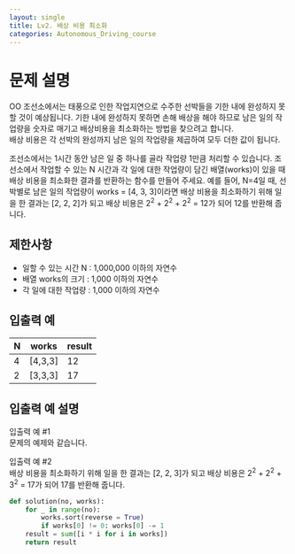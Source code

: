 ```yaml
---
layout: single
title: Lv2. 배상 비용 최소화
categories: Autonomous_Driving_course
---
```


# 문제 설명
OO 조선소에서는 태풍으로 인한 작업지연으로 수주한 선박들을 기한 내에 완성하지 못할 것이 예상됩니다. 기한 내에 완성하지 못하면 손해 배상을 해야 하므로 남은 일의 작업량을 숫자로 매기고 배상비용을 최소화하는 방법을 찾으려고 합니다.<br>
배상 비용은 각 선박의 완성까지 남은 일의 작업량을 제곱하여 모두 더한 값이 됩니다.

조선소에서는 1시간 동안 남은 일 중 하나를 골라 작업량 1만큼 처리할 수 있습니다. 조선소에서 작업할 수 있는 N 시간과 각 일에 대한 작업량이 담긴 배열(works)이 있을 때 배상 비용을 최소화한 결과를 반환하는 함수를 만들어 주세요. 예를 들어, N=4일 때, 선박별로 남은 일의 작업량이 works = [4, 3, 3]이라면 배상 비용을 최소화하기 위해 일을 한 결과는 [2, 2, 2]가 되고 배상 비용은 2<sup>2</sup> + 2<sup>2</sup> + 2<sup>2</sup> = 12가 되어 12를 반환해 줍니다.

## 제한사항

<ul>
<li>일할 수 있는 시간 N : 1,000,000 이하의 자연수</li>
<li>배열 works의 크기 : 1,000 이하의 자연수</li>
<li>각 일에 대한 작업량 : 1,000 이하의 자연수</li>
</ul>

## 입출력 예
<table class="table">
        <thead><tr>
<th>N</th>
<th>works</th>
<th>result</th>
</tr>
</thead>
        <tbody><tr>
<td>4</td>
<td>[4,3,3]</td>
<td>12</td>
</tr>
<tr>
<td>2</td>
<td>[3,3,3]</td>
<td>17</td>
</tr>
</tbody>
</table>

## 입출력 예 설명

입출력 예 #1<br>
문제의 예제와 같습니다.

입출력 예 #2<br>
배상 비용을 최소화하기 위해 일을 한 결과는 [2, 2, 3]가 되고 배상 비용은 2<sup>2</sup> + 2<sup>2</sup> + 3<sup>2</sup> = 17가 되어 17를 반환해 줍니다.

```py
def solution(no, works):
    for _ in range(no):
        works.sort(reverse = True)
        if works[0] != 0: works[0] -= 1
    result = sum([i * i for i in works])
    return result
```
